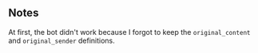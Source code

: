 ## Notes

At first, the bot didn't work because I forgot to keep the `original_content` and `original_sender` definitions. 

